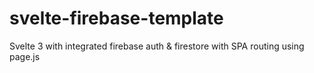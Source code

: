 # svelte-firebase-template

Svelte 3 with integrated firebase auth &amp; firestore with SPA routing using page.js
